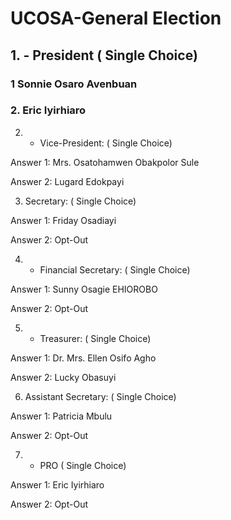 # UCOSA-General Election
## 1. - President ( Single Choice)

### 1 Sonnie Osaro Avenbuan

### 2. Eric Iyirhiaro

2. - Vice-President: ( Single Choice)

Answer 1: Mrs. Osatohamwen Obakpolor Sule

Answer 2: Lugard Edokpayi

3. Secretary: ( Single Choice)

Answer 1: Friday Osadiayi

Answer 2: Opt-Out

4. - Financial Secretary: ( Single Choice)

Answer 1: Sunny Osagie EHIOROBO

Answer 2: Opt-Out

5. - Treasurer: ( Single Choice)

Answer 1: Dr. Mrs. Ellen Osifo Agho

Answer 2: Lucky Obasuyi

6. Assistant Secretary: ( Single Choice)

Answer 1: Patricia Mbulu

Answer 2: Opt-Out

7. - PRO ( Single Choice)

Answer 1: Eric Iyirhiaro

Answer 2: Opt-Out
